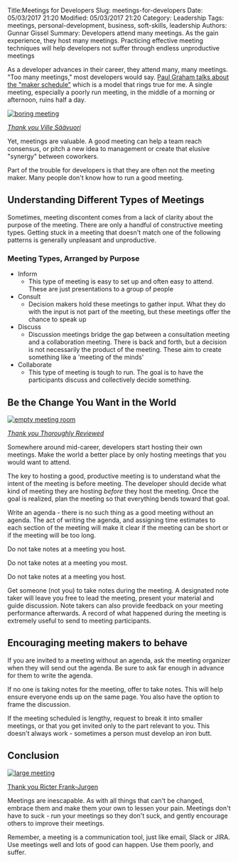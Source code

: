 ﻿Title:Meetings for Developers
Slug: meetings-for-developers
Date: 05/03/2017 21:20
Modified: 05/03/2017 21:20
Category: Leadership
Tags: meetings, personal-development, business, soft-skills, leadership
Authors: Gunnar Gissel
Summary: Developers attend many meetings.  As the gain experience, they host many meetings.  Practicing effective meeting techniques will help developers not suffer through endless unproductive meetings

As a developer advances in their career, they attend many, many meetings.  "Too many meetings," most developers would say.  [Paul Graham talks about the "maker schedule"](www.paulgraham.com/makersschedule.html) which is a model that rings true for me.  A single meeting, especially a poorly run meeting, in the middle of a morning or afternoon, ruins half a day.

<a href="https://flic.kr/p/AyZow"><img src="i.imgur.com/hjbufuHl.jpg" alt="boring meeting" title="boring meeting"></img></a>

[_Thank you Ville Säävuori_](https://flic.kr/p/AyZow)

Yet, meetings are valuable.  A good meeting can help a team reach consensus, or pitch a new idea to management or create that elusive "synergy" between coworkers.

Part of the trouble for developers is that they are often not the meeting maker.  Many people don't know how to run a good meeting.

Understanding Different Types of Meetings
-------------------------------------------------------------

Sometimes, meeting discontent comes from a lack of clarity about the purpose of the meeting.  There are only a handful of constructive meeting types.  Getting stuck in a meeting that doesn't match one of the following patterns is generally unpleasant and unproductive.
### Meeting Types, Arranged by Purpose

* Inform
  * This type of meeting is easy to set up and often easy to attend.  These are just presentations to a group of people
* Consult
  * Decision makers hold these meetings to gather input.  What they do with the input is not part of the meeting, but these meetings offer the chance to speak up
* Discuss
  * Discussion meetings bridge the gap between a consultation meeting and a collaboration meeting.  There is back and forth, but a decision is not necessarily the product of the meeting.  These aim to create something like a 'meeting of the minds'
* Collaborate
  * This type of meeting is tough to run.  The goal is to have the participants discuss and collectively decide something.

Be the Change You Want in the World
-----------------------------------------------------

<a href="
https://flic.kr/p/RDTAbb"><img src="i.imgur.com/VtMz5pbm.jpg" alt="empty meeting room" title="empty meeting room"></img></a>

[_Thank you Thoroughly Reviewed_](
https://flic.kr/p/RDTAbb)

Somewhere around mid-career, developers start hosting their own meetings.  Make the world a better place by only hosting meetings that you would want to attend.  

The key to hosting a good, productive meeting is to understand what the intent of the meeting is before meeting.  The developer should decide what kind of meeting they are hosting _before_ they host the meeting.  Once the goal is realized, plan the meeting so that everything bends toward that goal.

Write an agenda - there is no such thing as a good meeting without an agenda.  The act of writing the agenda, and assigning time estimates to each section of the meeting will make it clear if the meeting can be short or if the meeting will be too long.

Do not take notes at a meeting you host.

Do not take notes at a meeting you most.

Do not take notes at a meeting you host.

Get someone (not you) to take notes during the meeting.  A designated note taker will leave you free to lead the meeting, present your material and guide discussion.  Note takers can also provide feedback on your meeting performance afterwards.  A record of what happened during the meeting is extremely useful to send to meeting participants.

Encouraging meeting makers to behave
-------------------------------------------------------

If you are invited to a meeting without an agenda, ask the meeting organizer when they will send out the agenda.  Be sure to ask far enough in advance for them to write the agenda.

If no one is taking notes for the meeting, offer to take notes.  This will help ensure everyone ends up on the same page.  You also have the option to frame the discussion.

If the meeting scheduled is lengthy, request to break it into smaller meetings, or that you get invited only to the part relevant to you.  This doesn't always work - sometimes a person must develop an iron butt.


Conclusion
--------------

<a href="https://flic.kr/p/dxbSuv"><img src="i.imgur.com/drm8wg0l.jpg" alt="large meeting" title="large meeting"></img></a>

[Thank you Ricter Frank-Jurgen](https://flic.kr/p/dxbSuv)

Meetings are inescapable.  As with all things that can't be changed, embrace them and make them your own to lessen your pain.  Meetings don't have to suck - run your meetings so they don't suck, and gently encourage others to improve their meetings.


Remember, a meeting is a communication tool, just like email, Slack or JIRA.  Use meetings well and lots of good can happen.  Use them poorly, and suffer.